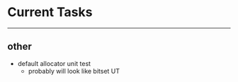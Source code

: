 # **Current Tasks**

----
## **other**
* default allocator unit test
    * probably will look like bitset UT
